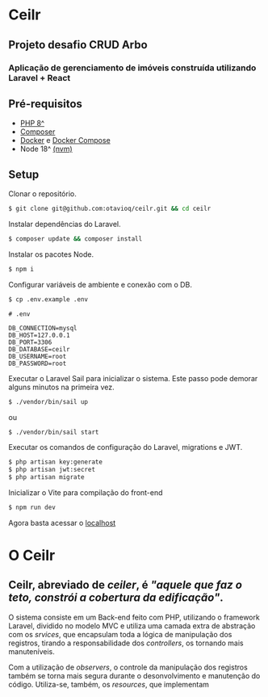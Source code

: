 # Ceilr
## Projeto desafio CRUD Arbo

### Aplicação de gerenciamento de imóveis construída utilizando Laravel + React

## Pré-requisitos
- [PHP 8^](https://www.php.net/)
- [Composer](https://getcomposer.org/)
- [Docker](https://www.docker.com/get-started/) e [Docker Compose](https://docs.docker.com/compose/install/)
- Node 18^ [(nvm)](https://github.com/nvm-sh/nvm#installing-and-updating)
## Setup

Clonar o repositório.
```sh
$ git clone git@github.com:otavioq/ceilr.git && cd ceilr
```

Instalar dependências do Laravel.
```sh
$ composer update && composer install
```

Instalar os pacotes Node.
```sh
$ npm i
```

Configurar variáveis de ambiente e conexão com o DB.
```sh
$ cp .env.example .env
```

```
# .env

DB_CONNECTION=mysql
DB_HOST=127.0.0.1
DB_PORT=3306
DB_DATABASE=ceilr
DB_USERNAME=root
DB_PASSWORD=root
```

Executar o Laravel Sail para inicializar o sistema. Este passo pode demorar alguns minutos na primeira vez.
```sh
$ ./vendor/bin/sail up
```
ou
```sh
$ ./vendor/bin/sail start
```

Executar os comandos de configuração do Laravel, migrations e JWT.
```sh
$ php artisan key:generate
$ php artisan jwt:secret
$ php artisan migrate
```

Inicializar o Vite para compilação do front-end
```sh
$ npm run dev
```

Agora basta acessar o [localhost](http://localhost)

# O Ceilr
## Ceilr, abreviado de _ceiler_, é _"aquele que faz o teto, constrói a cobertura da edificação"_.

O sistema consiste em um Back-end feito com PHP, utilizando o framework Laravel, dividido no modelo MVC
e utiliza uma camada extra de abstração com os _srvices_, que encapsulam toda a lógica de manipulação dos registros,
tirando a responsabilidade dos _controllers_, os tornando mais manuteníveis.

Com a utilização de _observers_, o controle da manipulação dos registros também se torna mais segura durante o desonvolvimento e manutenção do código.
Utiliza-se, também, os _resources_, que implementam 

